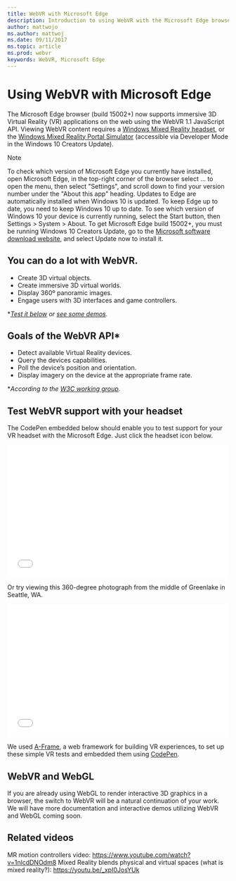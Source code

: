 ```yaml
---
title: WebVR with Microsoft Edge
description: Introduction to using WebVR with the Microsoft Edge browser.
author: mattwojo
ms.author: mattwoj
ms.date: 09/11/2017
ms.topic: article
ms.prod: webvr
keywords: WebVR, Microsoft Edge
---
```


# Using WebVR with Microsoft Edge

The Microsoft Edge browser (build 15002+) now supports immersive 3D Virtual Reality (VR) applications on the web using the WebVR 1.1 JavaScript API. Viewing WebVR content requires a [Windows Mixed Reality headset](/headsets), or the [Windows Mixed Reality Portal Simulator](//developer.microsoft.com/en-us/windows/mixed-reality/using_the_windows_mixed_reality_simulator) (accessible via Developer Mode in the Windows 10 Creators Update).

> [!Note]
> To check which version of Microsoft Edge you currently have installed, open Microsoft Edge, in the top-right corner of the browser select … to open the menu, then select "Settings", and scroll down to find your version number under the "About this app" heading. Updates to Edge are automatically installed when Windows 10 is updated. To keep Edge up to date, you need to keep Windows 10 up to date. To see which version of Windows 10 your device is currently running, select the Start  button, then Settings > System > About. To get Microsoft Edge build 15002+, you must be running Windows 10 Creators Update, go to the [Microsoft software download website](https://www.microsoft.com/software-download/windows10), and select Update now to install it. 

## You can do a lot with WebVR.
- Create 3D virtual objects.
- Create immersive 3D virtual worlds.
- Display 360º panoramic images.
- Engage users with 3D interfaces and game controllers.

**[Test it below](#test-webvr-support-with-your-headset) or [see some demos](demos.md).*

## Goals of the WebVR API*
- Detect available Virtual Reality devices.
- Query the devices capabilities.
- Poll the device’s position and orientation.
- Display imagery on the device at the appropriate frame rate.

**According to the [W3C working group](https://github.com/w3c/webvr/blob/master/explainer.md).*

## Test WebVR support with your headset

The CodePen embedded below should enable you to test support for your VR headset with the Microsoft Edge. Just click the headset icon below.

<iframe height='300' scrolling='no' title='WebVR with MicrosoftEdge' src='//codepen.io/MicrosoftEdgeDocumentation/embed/PJYBNO/?height=300&theme-id=31247&default-tab=result&embed-version=2' frameborder='no' allowtransparency='true' allowfullscreen='true' style='width: 100%;'>See the Pen <a href='https://codepen.io/MicrosoftEdgeDocumentation/pen/PJYBNO/'>WebVR with MicrosoftEdge</a> by Microsoft Edge Docs (<a href='https://codepen.io/MicrosoftEdgeDocumentation'>@MicrosoftEdgeDocumentation</a>) on <a href='https://codepen.io'>CodePen</a>.
</iframe>

Or try viewing this 360-degree photograph from the middle of Greenlake in Seattle, WA.

<iframe height='300' scrolling='no' title='WebVR 360-degree image with Microsoft Edge' src='//codepen.io/MicrosoftEdgeDocumentation/embed/MEgBJd/?height=300&theme-id=31247&default-tab=result&embed-version=2' frameborder='no' allowtransparency='true' allowfullscreen='true' style='width: 100%;'>See the Pen <a href='https://codepen.io/MicrosoftEdgeDocumentation/pen/MEgBJd/'>WebVR 360-degree image with Microsoft Edge</a> by Microsoft Edge Docs (<a href='https://codepen.io/MicrosoftEdgeDocumentation'>@MicrosoftEdgeDocumentation</a>) on <a href='https://codepen.io'>CodePen</a>.
</iframe>

We used [A-Frame](https://aframe.io), a web framework for building VR experiences, to set up these simple VR tests and embedded them using [CodePen](https://codepen.io/).

## WebVR and WebGL
If you are already using WebGL to render interactive 3D graphics in a browser, the switch to WebVR will be a natural continuation of your work. We will have more documentation and interactive demos utilizing WebVR and WebGL coming soon.

## Related videos
MR motion controllers video: https://www.youtube.com/watch?v=1nlcdDNOdm8
Mixed Reality blends physical and virtual spaces (what is mixed reality?): https://youtu.be/_xpI0JosYUk 